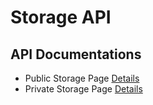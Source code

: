 # Storage API

## API Documentations 

*   Public Storage Page [Details](public_storage.md)
*   Private Storage Page [Details](private_storage.md)